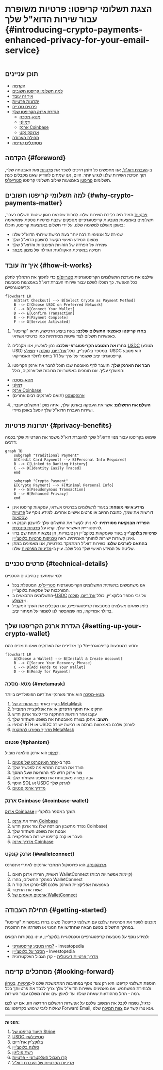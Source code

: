 # הצגת תשלומי קריפטו: פרטיות משופרת עבור שירות הדוא"ל שלך {#introducing-crypto-payments-enhanced-privacy-for-your-email-service}

<img loading="lazy" src="/img/articles/crypto-payments.webp" alt="" class="rounded-lg" />

## תוכן עניינים

* [הַקדָמָה](#foreword)
* [למה תשלומי קריפטו חשובים](#why-crypto-payments-matter)
* [איך זה עובד](#how-it-works)
* [יתרונות פרטיות](#privacy-benefits)
* [פרטים טכניים](#technical-details)
* [הגדרת ארנק הקריפטו שלך](#setting-up-your-crypto-wallet)
  * [מטא-מסכה](#metamask)
  * [דִמיוֹנִי](#phantom)
  * [ארנק Coinbase](#coinbase-wallet)
  * [ארנקקונקט](#walletconnect)
* [תחילת העבודה](#getting-started)
* [מסתכלים קדימה](#looking-forward)

## הקדמה {#foreword}

ב-[העברת דוא"ל](https://forwardemail.net), אנו מחפשים כל הזמן דרכים לשפר את [פְּרָטִיוּת](https://en.wikipedia.org/wiki/Privacy) ואת האבטחה שלך, תוך הפיכת השירות שלנו לנגיש יותר. היום, אנו שמחים להודיע שאנו מקבלים כעת תשלומים [קריפטו](https://en.wikipedia.org/wiki/Cryptocurrency) באמצעות שילוב תשלומי קריפטו [סטרייפ'ס](https://stripe.com).

## למה תשלומי קריפטו חשובים {#why-crypto-payments-matter}

[פְּרָטִיוּת](https://en.wikipedia.org/wiki/Internet_privacy) תמיד היה בליבת השירות שלנו. למרות שהצענו מגוון שיטות תשלום בעבר, תשלומים באמצעות מטבעות קריפטוגרפיים מספקים שכבת פרטיות נוספת שמתאימה באופן מושלם למשימה שלנו. על ידי תשלום באמצעות קריפטו, תוכלו:

* שמירה על אנונימיות רבה יותר בעת רכישת שירותי הדוא"ל שלנו
* צמצום המידע האישי הקשור לחשבון הדוא"ל שלך
* שמירה על הפרדה של הזהויות הפיננסיות והדוא"ל שלך
* תמיכה במערכת האקולוגית הגדלה של [מימון מבוזר](https://en.wikipedia.org/wiki/Decentralized_finance)

## איך זה עובד {#how-it-works}

שילבנו את מערכת התשלומים הקריפטוגרפית [סטרייפ'ס](https://docs.stripe.com/crypto) כדי להפוך את התהליך לחלק ככל האפשר. כך תוכלו לשלם עבור שירותי העברת דוא"ל באמצעות מטבעות קריפטוגרפיים:

```mermaid
flowchart LR
    A[Start Checkout] --> B[Select Crypto as Payment Method]
    B --> C[Choose USDC on Preferred Network]
    C --> D[Connect Your Wallet]
    D --> E[Confirm Transaction]
    E --> F[Payment Complete]
    F --> G[Service Activated]
```

1. **בחרו קריפטו כאמצעי התשלום שלכם**: בעת ביצוע הרכישה, תראו "קריפטו" כאפשרות תשלום לצד שיטות מסורתיות כמו כרטיסי אשראי.

2. **בחרו את המטבע הקריפטוגרפי שלכם**: נכון לעכשיו, אנו מקבלים [USDC](https://en.wikipedia.org/wiki/USD_Coin) (מטבע USD) במספר בלוקצ'יין, כולל [את'ריום](https://ethereum.org), [סולנה](https://solana.com) ו-[מְצוּלָע](https://polygon.technology). USDC הוא מטבע קריפטוגרפי יציב ששומר על ערך של 1:1 ביחס לדולר האמריקאי.

3. **חבר את הארנק שלך**: תועבר לדף מאובטח שבו תוכל לחבר את ארנק הקריפטו המועדף עליך. אנו תומכים באפשרויות מרובות של ארנקים, כולל:
* [מטא-מסכה](https://metamask.io)
* [דִמיוֹנִי](https://phantom.app)
* [ארנק Coinbase](https://www.coinbase.com/wallet)
* [ארנקקונקט](https://walletconnect.com) (תואם לארנקים רבים אחרים)

4. **השלם את התשלום**: אשר את העסקה בארנק שלך, ואתה מוכן! התשלום יעובד, ושירות העברת הדוא"ל שלך יופעל באופן מיידי.

## יתרונות פרטיות {#privacy-benefits}

שימוש בקריפטו עבור מנוי הדוא"ל שלך להעברת דוא"ל משפר את הפרטיות שלך בכמה דרכים:

```mermaid
graph TD
    subgraph "Traditional Payment"
    A[Credit Card Payment] --> B[Personal Info Required]
    B --> C[Linked to Banking History]
    C --> D[Identity Easily Traced]
    end

    subgraph "Crypto Payment"
    E[Crypto Payment] --> F[Minimal Personal Info]
    F --> G[Pseudonymous Transaction]
    G --> H[Enhanced Privacy]
    end
```

* **מידע אישי מופחת**: בניגוד לתשלומים בכרטיס אשראי, עסקאות קריפטו אינן דורשות את שמך, כתובת החיוב או פרטים אישיים אחרים. למידע נוסף על [פרטיות עסקאות](https://en.wikipedia.org/wiki/Privacy_coin).
* **הפרדה מבנקאות מסורתית**: לא ניתן לקשר את התשלום שלך לחשבון הבנק או להיסטוריית האשראי שלך. קרא על [פרטיות פיננסית](https://en.wikipedia.org/wiki/Financial_privacy).
* **פרטיות בלוקצ'יין**: בעוד שעסקאות בלוקצ'יין הן ציבוריות, הן נמצאות תחת שם בדוי ואינן קשורות ישירות לזהותך האמיתית. ראה [טכניקות פרטיות בלוקצ'יין](https://en.wikipedia.org/wiki/Privacy_and_blockchain).
* **בהתאם לערכים שלנו**: כשירות דוא"ל המתמקד בפרטיות, אנו מאמינים במתן שליטה על המידע האישי שלך בכל שלב. עיין ב-[מדיניות הפרטיות](/privacy) שלנו.

## פרטים טכניים {#technical-details}

למי שמתעניין בהיבטים הטכניים:

* אנו משתמשים בתשתית התשלומים הקריפטוגרפית [סטרייפ'ס](https://docs.stripe.com/crypto/stablecoin-payments), המטפלת בכל המורכבות של עסקאות בלוקצ'יין.
* התשלומים מתבצעים ב-[USDC](https://www.circle.com/en/usdc) על גבי מספר בלוקצ'יין, כולל [את'ריום](https://ethereum.org), [סולנה](https://solana.com) ו-[מְצוּלָע](https://polygon.technology).
* בזמן שאתם משלמים במטבעות קריפטוגרפיים, אנו מקבלים את הערך המקביל בדולר אמריקאי, מה שמאפשר לנו לשמור על תמחור יציב.

## הגדרת ארנק הקריפטו שלך {#setting-up-your-crypto-wallet}

חדש במטבעות קריפטוגרפיים? כך מגדירים את הארנקים שאנו תומכים בהם:

```mermaid
flowchart LR
    A[Choose a Wallet] --> B[Install & Create Account]
    B --> C[Secure Your Recovery Phrase]
    C --> D[Add Funds to Your Wallet]
    D --> E[Ready for Payment]
```

### מטא-מסכה {#metamask}

[מטא-מסכה](https://metamask.io) הוא אחד מארנקי את'ריום הפופולריים ביותר.

1. בקרו באתר [דף ההורדה של MetaMask](https://metamask.io/download/)
2. התקינו את תוסף הדפדפן או את אפליקציית המובייל
3. עקבו אחר הוראות ההתקנה כדי ליצור ארנק חדש
4. **חשוב**: אחסן בצורה מאובטחת את משפט השחזור שלך
5. הוסיפו ETH או USDC לארנק שלכם באמצעות בורסה או רכישה ישירה
6. [מדריך מפורט להתקנת MetaMask](https://metamask.io/faqs/)

### פנטום {#phantom}

[דִמיוֹנִי](https://phantom.app) הוא ארנק סולאנה מוביל.

1. בקר ב-[אתר האינטרנט של פנטום](https://phantom.app/)
2. הורד את הגרסה המתאימה למכשיר שלך
3. צור ארנק חדש לפי ההוראות שעל המסך
4. גבה בצורה מאובטחת את משפט השחזור שלך
5. הוסף SOL או USDC לארנק שלך
6. [מדריך ארנק פנטום](https://help.phantom.app/hc/en-us/articles/4406388623251-How-to-create-a-new-wallet)

### ארנק Coinbase {#coinbase-wallet}

[ארנק Coinbase](https://www.coinbase.com/wallet) תומך במספר בלוקצ'יין.

1. הורד את [ארנק Coinbase](https://www.coinbase.com/wallet/downloads)
2. צור ארנק חדש (נפרד מחשבון הבורסה של Coinbase)
3. אבטח את משפט השחזור שלך
4. העבר או קנה קריפטו ישירות באפליקציה
5. [מדריך ארנק Coinbase](https://www.coinbase.com/learn/tips-and-tutorials/how-to-set-up-a-crypto-wallet)

### ארנק קונקט {#walletconnect}

[ארנקקונקט](https://walletconnect.com) הוא פרוטוקול המחבר ארנקים לאתרי אינטרנט.

1. ראשית, הורידו ארנק תואם WalletConnect (קיימות אפשרויות רבות)
2. במהלך התשלום, בחרו WalletConnect
3. סרקו את קוד ה-QR באמצעות אפליקציית הארנק שלכם
4. אשרו את החיבור
5. [ארנקים תואמים של WalletConnect](https://walletconnect.com/registry/wallets)

## תחילת העבודה {#getting-started}

מוכנים לשפר את הפרטיות שלכם עם תשלומי קריפטו? פשוט בחרו באפשרות "קריפטו" במהלך התשלום בפעם הבאה שתחדשו את המנוי או תשדרגו את התוכנית.

למידע נוסף על מטבעות קריפטוגרפיים וטכנולוגיית בלוקצ'יין, עיינו במקורות הבאים:

* [מהו מטבע קריפטוגרפי?](https://www.investopedia.com/terms/c/cryptocurrency.asp) - Investopedia
* [הסבר על בלוקצ'יין](https://www.investopedia.com/terms/b/blockchain.asp) - Investopedia
* [מדריך פרטיות דיגיטלית](https://www.eff.org/issues/privacy) - קרן הגבול האלקטרונית

## מסתכלים קדימה {#looking-forward}

הוספת תשלומי קריפטו היא רק צעד נוסף במחויבות המתמשכת שלנו ל-[פְּרָטִיוּת](https://en.wikipedia.org/wiki/Privacy), [בִּטָחוֹן](https://en.wikipedia.org/wiki/Computer_security) ולבחירת המשתמש. אנו מאמינים ששירות הדוא"ל שלך צריך לכבד את פרטיותך בכל רמה - החל מההודעות שאתה שולח ועד לאופן שבו אתה משלם עבור השירות.

כרגיל, נשמח לקבל את המשוב שלכם על אפשרות התשלום החדשה הזו. אם יש לכם שאלות לגבי שימוש בקריפטו עם Forward Email, אנא צרו קשר עם [צוות תמיכה](/help) שלנו.

---

**הפניות:**

1. [תיעוד קריפטו של Stripe](https://docs.stripe.com/crypto)
2. [USDC סטייבלקוין](https://www.circle.com/en/usdc)
3. [בלוקצ'יין את'ריום](https://ethereum.org)
4. [סולנה בלוקצ'יין](https://solana.com)
5. [רשת פוליגון](https://polygon.technology)
6. [קרן הגבול האלקטרוני - פרטיות](https://www.eff.org/issues/privacy)
7. [מדיניות הפרטיות של העברת דוא"ל](/privacy)